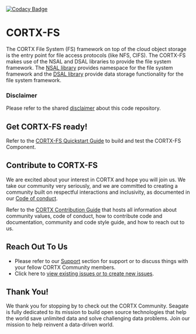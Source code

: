 [![Codacy Badge](https://api.codacy.com/project/badge/Grade/a00c3917c3514e9b94bb8a181ba6db2e)](https://app.codacy.com/gh/Seagate/cortx-fs?utm_source=github.com&utm_medium=referral&utm_content=Seagate/cortx-fs&utm_campaign=Badge_Grade)

# CORTX-FS

The CORTX File System (FS) framework on top of the cloud object storage is the entry point for file access protocols (like NFS, CIFS). The CORTX-FS makes use of the NSAL and DSAL libraries to provide the file system framework. The [NSAL library](https://github.com/Seagate/cortx-nsal) provides namespace for the file system framework and the [DSAL library](https://github.com/Seagate/cortx-dsal) provide data storage functionality for the file system framework.

### Disclaimer
Please refer to the shared [disclaimer](https://github.com/Seagate/cortx-posix#disclaimer) about this code repository.

## Get CORTX-FS ready! 

Refer to the [CORTX-FS Quickstart Guide](./doc/CortxFSQuickStart.md) to build and test the CORTX-FS Component.

## Contribute to CORTX-FS

We are excited about your interest in CORTX and hope you will join us. We take our community very seriously, and we are committed to creating a community built on respectful interactions and inclusivity, as documented in our [Code of conduct](CODE_OF_CONDUCT.md).

Refer to the [CORTX Contribution Guide](CONTRIBUTING.md) that hosts all information about community values, code of conduct, how to contribute code and documentation, community and code style guide, and how to reach out to us.

## Reach Out To Us

- Please refer to our [Support](SUPPORT.md) section for support or to discuss things with your fellow CORTX Community members.
- Click here to [view existing issues or to create new issues](https://github.com/Seagate/cortx-posix/issues).

## Thank You!

We thank you for stopping by to check out the CORTX Community. Seagate is fully dedicated to its mission to build open source technologies that help the world save unlimited data and solve challenging data problems. Join our mission to help reinvent a data-driven world.
